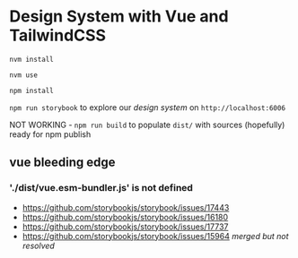 # Design System with Vue and TailwindCSS

`nvm install`

`nvm use`

`npm install`

`npm run storybook` to explore our _design system_ on `http://localhost:6006`

NOT WORKING - `npm run build` to populate `dist/` with sources (hopefully) ready for npm publish

## vue bleeding edge

### './dist/vue.esm-bundler.js' is not defined

- https://github.com/storybookjs/storybook/issues/17443
- https://github.com/storybookjs/storybook/issues/16180
- https://github.com/storybookjs/storybook/issues/17737
- https://github.com/storybookjs/storybook/issues/15964 _merged but not resolved_
